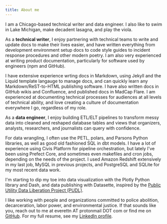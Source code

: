 ```yaml
---
title: About me
---
```


I am a Chicago-based technical writer and data engineer. I also like to swim in Lake Michigan, make decadent lasagna, and play the viola.

As a **technical writer**, I enjoy partnering with technical teams to write and update docs to make their lives easier, and have written everything from development environment setup docs to code style guides to incident response procedures and other modern poetry. I am also very experienced at writing product documentation, particularly for software used by engineers (npm and GitHub).

I have extensive experience wrting docs in Markdown, using Jekyll and the Liquid template langauge to manage docs, and can quickly learn any Markdown/ReST-to-HTML publishing software. I have also written docs in GitHub wikis and Confluence, and published docs in MadCap Flare. I am experienced at documenting technical processes for audiences at all levels of technical ability, and love creating a culture of documentation everywhere I go, regardless of my role. 


As a **data engineer**, I enjoy building ETL/ELT pipelines to transform messy data into cleaned and reshaped database tables and views that organizers, analysts, researchers, and journalists can query with confidence.

For data wrangling, I often use the PETL, polars, and Parsons Python libraries, as well as good old fashioned SQL in dbt models. I have a lot of experience using Civis Platform for pipeline orchestration, but lately I've been using Prefect Core, and sometimes even makefiles and cron jobs, depending on the needs of the project. I used Amazon Redshift extensively in my last job, MySQL in previous projects, and PostgreSQL and SQLite for my most recent data work.

I'm starting to dip my toe into data visualization with the Plotly Python library and Dash, and data publishing with Datasette, inspired by the [Public Utility Data Liberation Project (PUDL)](https://catalyst.coop/pudl/).

I like working with people and organizations committed to police abolition, decarceration, labor power, and environmental justice. If that sounds like you, reach out to me at everettn AT protonmail DOT com or find me on [GitHub](https://github.com/neverett). For my full resume, see my [LinkedIn profile](https://linkedin.com/in/nikki-everett/).

